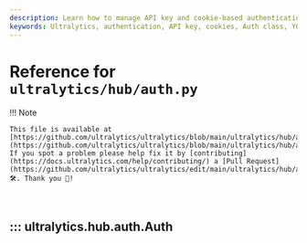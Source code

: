 ```yaml
---
description: Learn how to manage API key and cookie-based authentication in Ultralytics with the Auth class. Step-by-step guide for effective authentication.
keywords: Ultralytics, authentication, API key, cookies, Auth class, YOLO, API, guide
---
```


# Reference for `ultralytics/hub/auth.py`

!!! Note

    This file is available at [https://github.com/ultralytics/ultralytics/blob/main/ultralytics/hub/auth.py](https://github.com/ultralytics/ultralytics/blob/main/ultralytics/hub/auth.py). If you spot a problem please help fix it by [contributing](https://docs.ultralytics.com/help/contributing/) a [Pull Request](https://github.com/ultralytics/ultralytics/edit/main/ultralytics/hub/auth.py) 🛠️. Thank you 🙏!

<br>

## ::: ultralytics.hub.auth.Auth

<br><br>
